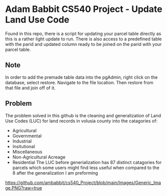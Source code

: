 # Adam Babbit CS540 Project - Update Land Use Code
Found in this repo, there is a script for updating your parcel table directly as this is a rather light update to run. There is also access to a predefined table with the parid and updated column ready to be joined on the parid with your parcel table.
## Note
In order to add the premade table data into the pgAdmin, right click on the database, select restore. Navigate to the file location. Then restore from that file and join off of it.
## Problem
The problem solved in this github is the cleaning and generalization of Land Use Codes (LUC) for land records in volusia county into the catagories of: 
* Agricultural
* Governmental
* Industrial
* Insitutional
* Miscellaneous
* Non-Agricultural Acreage
* Residential
The LUC before generialization has 87 distinct catagories for parcels which some users might find less useful when compared to the 8 after the generalization I am preforming

https://github.com/ambabbit/cs540_Project/blob/main/Images/Generic_Image.PNG?raw=true
